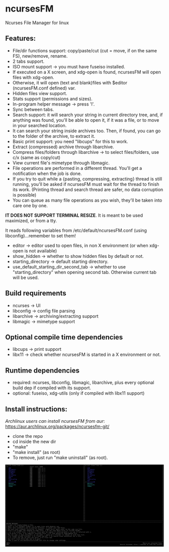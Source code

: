# ncursesFM
Ncurses File Manager for linux

## Features:

* File/dir functions support: copy/paste/cut (cut = move, if on the same FS), new/remove, rename.
* 2 tabs support.
* ISO mount support -> you must have fuseiso installed.
* If executed on a X screen, and xdg-open is found, ncursesFM will open files with xdg-open.
* Otherwise, it will open (text and blank)files with $editor (ncursesFM.conf defined) var.
* Hidden files view support.
* Stats support (permissions and sizes).
* In-program helper message -> press 'l'.
* Sync between tabs.
* Search support: it will search your string in current directory tree, and, if anything was found, you'll be able to open it, if it was a file, or to move in your searched location.
* It can search your string inside archives too. Then, if found, you can go to the folder of the archive, to extract it.
* Basic print support: you need "libcups" for this to work.
* Extract (compressed) archive through libarchive.
* Compress files/folders through libarchive -> to select files/folders, use c/x (same as copy/cut)
* View current file's mimetype through libmagic.
* File operations are performed in a different thread. You'll get a notification when the job is done.
* If you try to quit while a {pasting, compressing, extracting} thread is still running, you'll be asked if ncursesFM must wait for the thread to finish its work. (Printing thread and search thread are safer, no data corruption is possible)
* You can queue as many file operations as you wish, they'll be taken into care one by one.

**IT DOES NOT SUPPORT TERMINAL RESIZE**. It is meant to be used maximized, or from a tty.

It reads following variables from /etc/default/ncursesFM.conf (using libconfig)...remember to set them!
* editor -> editor used to open files, in non X environment (or when xdg-open is not available)
* show_hidden -> whether to show hidden files by default or not.
* starting_directory -> default starting directory.
* use_default_starting_dir_second_tab -> whether to use "starting_directory" when opening second tab. Otherwise current tab will be used.

## Build requirements

* ncurses    -> UI
* libconfig  -> config file parsing
* libarchive -> archiving/extracting support
* libmagic   -> mimetype support

## Optional compile time dependencies

* libcups -> print support
* libx11  -> check whether ncursesFM is started in a X environment or not.

## Runtime dependencies

* required: ncurses, libconfig, libmagic, libarchive, plus every optional build dep if compiled with its support.
* optional: fuseiso, xdg-utils (only if compiled with libx11 support)

## Install instructions:

*Archlinux users can install ncursesFM from aur*: https://aur.archlinux.org/packages/ncursesfm-git/

* clone the repo
* cd inside the new dir
* "make"
* "make install" (as root)
* To remove, just run "make uninstall" (as root).

![Alt text](ncursesfm.png?raw=true)